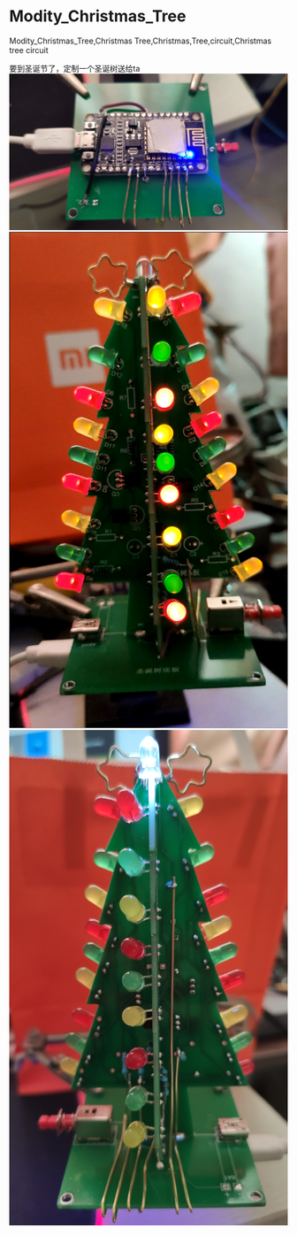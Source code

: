 # Modity_Christmas_Tree
Modity_Christmas_Tree,Christmas Tree,Christmas,Tree,circuit,Christmas tree circuit


要到圣诞节了，定制一个圣诞树送给ta
![image](https://github.com/pansjk/Modity_Christmas_Tree/blob/main/image/IMG_20201212_123714.jpg)
![image](https://github.com/pansjk/Modity_Christmas_Tree/blob/main/image/QQ截图20201220221822.png)
![image](https://github.com/pansjk/Modity_Christmas_Tree/blob/main/image/IMG_20201212_123614.jpg)
